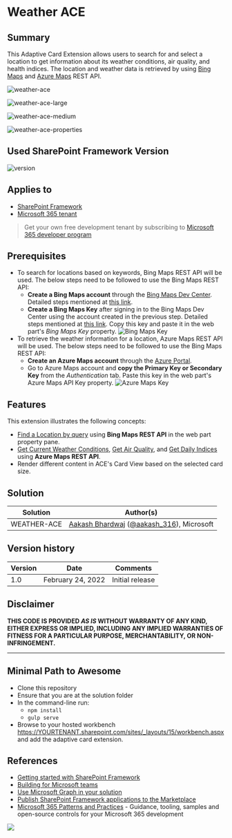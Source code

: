 # Weather ACE

## Summary

This Adaptive Card Extension allows users to search for and select a location to get information about its weather conditions, air quality, and health indices. The location and weather data is retrieved by using [Bing Maps](https://docs.microsoft.com/en-us/bingmaps/rest-services/?toc=https%3A%2F%2Fdocs.microsoft.com%2Fen-us%2Fbingmaps%2Frest-services%2Ftoc.json&bc=https%3A%2F%2Fdocs.microsoft.com%2Fen-us%2FBingMaps%2Fbreadcrumb%2Ftoc.json) and [Azure Maps](https://docs.microsoft.com/en-us/azure/azure-maps/about-azure-maps) REST API.

![weather-ace](assets/WeatherAce.gif)

![weather-ace-large](assets/WeatherAceLarge.jpeg)

![weather-ace-medium](assets/WeatherAceMedium.jpeg)

![weather-ace-properties](assets/WeatherAceProperties.jpeg)

## Used SharePoint Framework Version

![version](https://img.shields.io/badge/version-1.14-green.svg)

## Applies to

- [SharePoint Framework](https://aka.ms/spfx)
- [Microsoft 365 tenant](https://docs.microsoft.com/en-us/sharepoint/dev/spfx/set-up-your-developer-tenant)

> Get your own free development tenant by subscribing to [Microsoft 365 developer program](http://aka.ms/o365devprogram)

## Prerequisites

- To search for locations based on keywords, Bing Maps REST API will be used. The below steps need to be followed to use the Bing Maps REST API:
  - **Create a Bing Maps account** through the [Bing Maps Dev Center](https://www.bingmapsportal.com/). Detailed steps mentioned at [this link](https://docs.microsoft.com/en-us/bingmaps/getting-started/bing-maps-dev-center-help/creating-a-bing-maps-account).
  - **Create a Bing Maps Key** after signing in to the Bing Maps Dev Center using the account created in the previous step. Detailed steps mentioned at [this link](https://docs.microsoft.com/en-us/bingmaps/getting-started/bing-maps-dev-center-help/getting-a-bing-maps-key). Copy this key and paste it in the web part's _Bing Maps Key_ property.
  ![Bing Maps Key](./assets/BingMapsKey.png)
- To retrieve the weather information for a location, Azure Maps REST API will be used. The below steps need to be followed to use the Bing Maps REST API:
  - **Create an Azure Maps account** through the [Azure Portal](https://portal.azure.com/).
  - Go to Azure Maps account and **copy the Primary Key or Secondary Key** from the _Authentication_ tab. Paste this key in the web part's Azure Maps API Key property.
  ![Azure Maps Key](./assets/AzureMapsKey.png)

## Features

This extension illustrates the following concepts:

- [Find a Location by query](https://docs.microsoft.com/en-us/bingmaps/rest-services/locations/find-a-location-by-query) using **Bing Maps REST API** in the web part property pane.
- [Get Current Weather Conditions](https://docs.microsoft.com/en-us/rest/api/maps/weather/get-current-conditions), [Get Air Quality](https://docs.microsoft.com/en-us/rest/api/maps/weather/get-current-air-quality), and [Get Daily Indices](https://docs.microsoft.com/en-us/rest/api/maps/weather/get-daily-indices) using **Azure Maps REST API**.
- Render different content in ACE's Card View based on the selected card size.

## Solution

Solution|Author(s)
--------|---------
WEATHER-ACE | [Aakash Bhardwaj](https://github.com/aakashbhardwaj619) ([@aakash_316](https://twitter.com/aakash_316)), Microsoft

## Version history

Version|Date|Comments
-------|----|--------
1.0|February 24, 2022|Initial release

## Disclaimer

**THIS CODE IS PROVIDED _AS IS_ WITHOUT WARRANTY OF ANY KIND, EITHER EXPRESS OR IMPLIED, INCLUDING ANY IMPLIED WARRANTIES OF FITNESS FOR A PARTICULAR PURPOSE, MERCHANTABILITY, OR NON-INFRINGEMENT.**

---

## Minimal Path to Awesome

- Clone this repository
- Ensure that you are at the solution folder
- In the command-line run:
  - `npm install`
  - `gulp serve`
- Browse to your hosted workbench <https://YOURTENANT.sharepoint.com/sites/_layouts/15/workbench.aspx> and add the adaptive card extension.

## References

- [Getting started with SharePoint Framework](https://docs.microsoft.com/en-us/sharepoint/dev/spfx/set-up-your-developer-tenant)
- [Building for Microsoft teams](https://docs.microsoft.com/en-us/sharepoint/dev/spfx/build-for-teams-overview)
- [Use Microsoft Graph in your solution](https://docs.microsoft.com/en-us/sharepoint/dev/spfx/web-parts/get-started/using-microsoft-graph-apis)
- [Publish SharePoint Framework applications to the Marketplace](https://docs.microsoft.com/en-us/sharepoint/dev/spfx/publish-to-marketplace-overview)
- [Microsoft 365 Patterns and Practices](https://aka.ms/m365pnp) - Guidance, tooling, samples and open-source controls for your Microsoft 365 development

<img src="https://pnptelemetry.azurewebsites.net/sp-dev-fx-aces/samples/ImageCard-Weather" />
